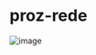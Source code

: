 # proz-rede
![image](https://github.com/user-attachments/assets/fe059517-4aee-4eaf-ab52-73a6595f42cc)
